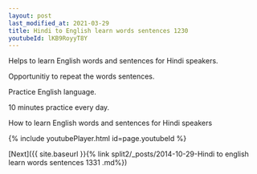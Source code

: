 ```yaml
---
layout: post
last_modified_at: 2021-03-29
title: Hindi to English learn words sentences 1230 
youtubeId: lKB9RoyyT8Y
---
```

 
 
Helps to learn English words and sentences for Hindi speakers.

Opportunitiy to repeat the words sentences. 

Practice English language. 
 
10 minutes practice every day. 
 
How to learn English words and sentences for Hindi speakers 
 
{% include youtubePlayer.html id=page.youtubeId %}
 
 
[Next]({{ site.baseurl }}{% link  split2/_posts/2014-10-29-Hindi to english learn words sentences 1331 .md%})
 
